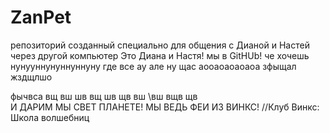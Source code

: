 # ZanPet
репозиторий созданный специально для общения с Дианой и Настей через другой компьютер
Это Диана и Настя! мы в GitHUb!
че хочешь 
нунууннунуннуннуну
где все 
ау 
але
ну
щас
аооаоаоаоаоа
зфыщал
жздщлшо

фычвса
вщ
вш
шв
вщ
шв
щв
вш
\вш
вщв
щв\
И ДАРИМ МЫ СВЕТ ПЛАНЕТЕ!
МЫ ВЕДЬ ФЕИ ИЗ ВИНКС! //Клуб Винкс: Школа волшебниц
